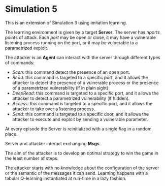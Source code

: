 # Simulation 5

This is an extension of Simulation 3 using imitation learning.

The learning environment is given by a target **Server**. The server has *nports* points of attack. Each *port* may be open or close, it may have a vulnerable listening process running on the port, or it may be vulnerable to a parametrized exploit. 

The attacker is an **Agent** can interact with the server through different types of commands:
- *Scan*: this command detect the presence of an open port.
- *Read*: this command is targeted to a specific port, and it allows the attacker to detect the presence of a vulnerable process or the presence of a parametrized vulnerability (if in plain sight).
- *DeepRead*: this command is targeted to a specific port, and it allows the attacker to detect a parametrized vulnerability (if hidden).
- *Access*: this command is targeted to a specific port, and it allows the attacker to take over a listening process.
- *Send*: this command is targeted to a specific door, and it allows the attacker to execute and exploit by sending a vulnerable parameter.

At every episode the Server is reinitialized with a single flag in a random place.

Server and attacker interact exchanging **Msgs**.

The aim of the attacker is to develop an optimal strategy to win the game in the least number of steps.

The attacker starts with no knowledge about the configuration of the server or the semantic of the messages it can send. Learning happens with a tabular Q-learning instantiated at run-time in a lazy fashion.
